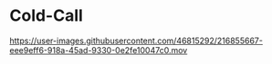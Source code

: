 # Cold-Call

https://user-images.githubusercontent.com/46815292/216855667-eee9eff6-918a-45ad-9330-0e2fe10047c0.mov

